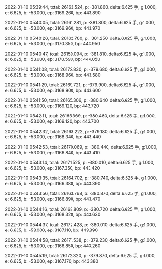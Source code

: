 2022-01-10 05:39:44, total: 26162.524, p: -381.860, delta:6.625 手, g:1.000, e: 6.625, b: -53.000, ep: 3169.260, bp: 443.890

2022-01-10 05:40:05, total: 26161.281, p: -381.800, delta:6.625 手, g:1.000, e: 6.625, b: -53.000, ep: 3169.960, bp: 443.970

2022-01-10 05:40:26, total: 26162.780, p: -381.250, delta:6.625 手, g:1.000, e: 6.625, b: -53.000, ep: 3170.350, bp: 443.950

2022-01-10 05:40:47, total: 26159.094, p: -381.810, delta:6.625 手, g:1.000, e: 6.625, b: -53.000, ep: 3170.590, bp: 444.050

2022-01-10 05:41:08, total: 26172.830, p: -379.680, delta:6.625 手, g:1.000, e: 6.625, b: -53.000, ep: 3168.960, bp: 443.580

2022-01-10 05:41:29, total: 26169.721, p: -379.900, delta:6.625 手, g:1.000, e: 6.625, b: -53.000, ep: 3168.900, bp: 443.600

2022-01-10 05:41:50, total: 26165.306, p: -380.640, delta:6.625 手, g:1.000, e: 6.625, b: -53.000, ep: 3169.120, bp: 443.720

2022-01-10 05:42:11, total: 26165.369, p: -380.480, delta:6.625 手, g:1.000, e: 6.625, b: -53.000, ep: 3169.120, bp: 443.700

2022-01-10 05:42:32, total: 26168.222, p: -379.180, delta:6.625 手, g:1.000, e: 6.625, b: -53.000, ep: 3168.340, bp: 443.440

2022-01-10 05:42:53, total: 26170.069, p: -380.440, delta:6.625 手, g:1.000, e: 6.625, b: -53.000, ep: 3166.840, bp: 443.410

2022-01-10 05:43:14, total: 26171.525, p: -380.010, delta:6.625 手, g:1.000, e: 6.625, b: -53.000, ep: 3167.350, bp: 443.420

2022-01-10 05:43:35, total: 26164.702, p: -380.740, delta:6.625 手, g:1.000, e: 6.625, b: -53.000, ep: 3166.380, bp: 443.390

2022-01-10 05:43:56, total: 26163.768, p: -380.870, delta:6.625 手, g:1.000, e: 6.625, b: -53.000, ep: 3166.890, bp: 443.470

2022-01-10 05:44:16, total: 26168.809, p: -380.720, delta:6.625 手, g:1.000, e: 6.625, b: -53.000, ep: 3168.320, bp: 443.630

2022-01-10 05:44:37, total: 26172.428, p: -380.010, delta:6.625 手, g:1.000, e: 6.625, b: -53.000, ep: 3167.110, bp: 443.390

2022-01-10 05:44:58, total: 26171.538, p: -379.230, delta:6.625 手, g:1.000, e: 6.625, b: -53.000, ep: 3166.850, bp: 443.260

2022-01-10 05:45:19, total: 26172.320, p: -379.870, delta:6.625 手, g:1.000, e: 6.625, b: -53.000, ep: 3167.170, bp: 443.380